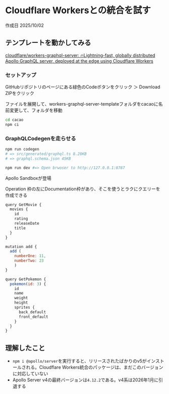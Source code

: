 # Cloudflare Workersとの統合を試す

作成日 2025/10/02

## テンプレートを動かしてみる

[cloudflare/workers-graphql-server: 🔥Lightning-fast, globally distributed Apollo GraphQL server, deployed at the edge using Cloudflare Workers](https://github.com/cloudflare/workers-graphql-server)

### セットアップ

GitHubリポジトリのページにある緑色のCodeボタンをクリック ＞ Download ZIPをクリック

ファイルを展開して、workers-graphql-server-templateフォルダをcacaoに名前変更して、フォルダを移動

```bash
cd cacao
npm ci
```

### GraphQLCodegenを走らせる

```bash
npm run codegen
# => src/generated/graphql.ts 8.28KB
# => graphql.schema.json 45KB

npm run dev #=> Open brwoser to http://127.0.0.1:8787
```

Apollo Sandboxが登場

Operation 枠の左にDocumentation枠があり、そこを使うとラクにクエリーを作成できる

```javascript
query GetMovie {
  movies {
    id
    rating
    releaseDate
    title
  }
}

mutation add {
  add (
    numberOne: 11,
    numberTwo: 23
    )
}

query GetPokemon {
  pokemon(id: 3) {
    id
    name
    weight
    height
    sprites {
      back_default
      front_default
    }
  }
}
```

## 理解したこと

- `npm i @apollo/server`を実行すると、リリースされたばかりのv5がインストールされる。Cloudflare Workers統合のパッケージは、まだこのバージョンに対応していない
- Apollo Server v4の最終バージョンは`4.12.2`である。v4系は2026年1月に引退する
